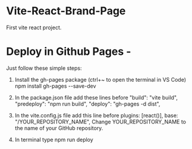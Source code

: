 # Vite-React-Brand-Page

First vite react project.

# Deploy in Github Pages -

Just follow these simple steps:

1. Install the gh-pages package (ctrl+~ to open the terminal in VS Code)
npm install gh-pages --save-dev
2. In the package.json file add these lines before "build": "vite build",
"predeploy": "npm run build",
"deploy": "gh-pages -d dist",
3. In the vite.config.js file add this line before plugins: [react()],
base: "/YOUR_REPOSITORY_NAME",
Change YOUR_REPOSITORY_NAME to the name of your GitHub repository.

4. In terminal type
npm run deploy
